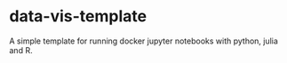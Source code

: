 # data-vis-template

A simple template for running docker jupyter notebooks with python, julia and R.
